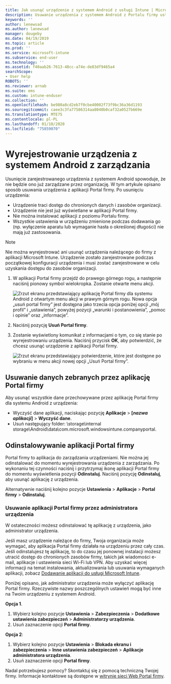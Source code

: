 ```yaml
---
title: Jak usunąć urządzenie z systemem Android z usługi Intune | Microsoft Docs
description: Usuwanie urządzenia z systemem Android z Portalu firmy usługi Intune
keywords: ''
author: lenewsad
ms.author: lanewsad
manager: dougeby
ms.date: 04/19/2019
ms.topic: article
ms.prod: ''
ms.service: microsoft-intune
ms.subservice: end-user
ms.technology: ''
ms.assetid: f40aab26-7613-48cc-a74e-de83df9465a4
searchScope:
- User help
ROBOTS: ''
ms.reviewer: arnab
ms.suite: ems
ms.custom: intune-enduser
ms.collection: ''
ms.openlocfilehash: be980a8cd2eb7f0cbe40002f73f9bc36a36d1193
ms.sourcegitcommit: caee3c3fa77586314aa8040b0caf32a0527b669e
ms.translationtype: MTE75
ms.contentlocale: pl-PL
ms.lasthandoff: 01/10/2020
ms.locfileid: "75859070"
---
```

# <a name="unenroll-your-android-device-from-management"></a>Wyrejestrowanie urządzenia z systemem Android z zarządzania  

Usunięcie zarejestrowanego urządzenia z systemem Android spowoduje, że nie będzie ono już zarządzane przez organizację. W tym artykule opisano sposób usuwania urządzenia z aplikacji Portal firmy. Po usunięciu urządzenia:  

* Urządzenie traci dostęp do chronionych danych i zasobów organizacji.
* Urządzenie nie jest już wyświetlane w aplikacji Portal firmy.
* Nie można instalować aplikacji z poziomu Portalu firmy.
* Wszystkie ustawienia w urządzeniu zmienione podczas dodawania go (np. wyłączenie aparatu lub wymaganie hasła o określonej długości) nie mają już zastosowania.  

> [!NOTE]
> Nie można wyrejestrować ani usunąć urządzenia należącego do firmy z aplikacji Microsoft Intune. Urządzenie zostało zarejestrowane podczas początkowej konfiguracji urządzenia i musi zostać zarejestrowane w celu uzyskania dostępu do zasobów organizacji.  

1. W aplikacji Portal firmy przejdź do prawego górnego rogu, a następnie naciśnij pionowy symbol wielokropka. Zostanie otwarte menu akcji.

   ![Zrzut ekranu przedstawiający aplikację Portal firmy dla systemu Android z otwartym menu akcji w prawym górnym rogu. Nowa opcja „usuń portal firmy” jest dostępna jako trzecia opcja poniżej opcji „mój profil” i „ustawienia”, powyżej pozycji „warunki i postanowienia”, „pomoc i opinie” oraz „informacje”.](./media/android_remove_cp_menu_action_after_1705.png)

2. Naciśnij pozycję **Usuń Portal firmy**.  

3. Zostanie wyświetlony komunikat z informacjami o tym, co się stanie po wyrejestrowaniu urządzenia. Naciśnij przycisk **OK**, aby potwierdzić, że chcesz usunąć urządzenie z aplikacji Portal firmy.

   ![Zrzut ekranu przedstawiający potwierdzenie, które jest dostępne po wybraniu w menu akcji nowej opcji „Usuń Portal firmy”.](./media/android_remove_cp_menu_confirmation_after_1705.png)

## <a name="remove-data-collected-by-the-company-portal-app"></a>Usuwanie danych zebranych przez aplikację Portal firmy  

Aby usunąć wszystkie dane przechowywane przez aplikację Portal firmy dla systemu Android z urządzenia:

- Wyczyść dane aplikacji, naciskając pozycję **Aplikacje** > **[*nazwa aplikacji*]**  > **Wyczyść dane**.
- Usuń następujący folder: \storage\internal storage\Android\data\com.microsoft.windowsintune.companyportal.

## <a name="uninstall-the-company-portal-app"></a>Odinstalowywanie aplikacji Portal firmy

Portal firmy to aplikacja do zarządzania urządzeniami. Nie można jej odinstalować do momentu wyrejestrowania urządzenia z zarządzania. Po wykonaniu tej czynności naciśnij i przytrzymaj ikonę aplikacji Portal firmy do momentu wyświetlenia pozycji **Odinstaluj**. Naciśnij pozycję **Odinstaluj**, aby usunąć aplikację z urządzenia.  

Alternatywnie naciśnij kolejno pozycje **Ustawienia** > **Aplikacje** > **Portal firmy** > **Odinstaluj**.  

### <a name="remove-the-company-portal-app-as-a-device-administrator"></a>Usuwanie aplikacji Portal firmy przez administratora urządzenia

W ostateczności możesz odinstalować tę aplikację z urządzenia, jako administrator urządzenia.  

Jeśli masz urządzenie należące do firmy, Twoja organizacja może wymagać, aby aplikacja Portal firmy działała na urządzeniu przez cały czas. Jeśli odinstalujesz tę aplikację, to do czasu jej ponownej instalacji możesz utracić dostęp do chronionych zasobów firmy, takich jak wiadomości e-mail, aplikacje i ustawienia sieci Wi-Fi lub VPN. Aby uzyskać więcej informacji na temat instalowania, aktualizowania lub usuwania wymaganych aplikacji, zobacz [Dodawanie aplikacji do usługi Microsoft Intune](/intune/apps/apps-add#apps-that-are-added-automatically-by-intune).

Poniżej opisano, jak administrator urządzenia może wyłączyć aplikację Portal firmy. Rzeczywiste nazwy poszczególnych ustawień mogą być inne na Twoim urządzeniu z systemem Android.  

**Opcja 1**.  

1. Wybierz kolejno pozycje **Ustawienia** > **Zabezpieczenia** > **Dodatkowe ustawienia zabezpieczeń** > **Administratorzy urządzenia**.  
2. Usuń zaznaczenie opcji **Portal firmy**.  

**Opcja 2**:

1. Wybierz kolejno pozycje **Ustawienia** > **Blokada ekranu i zabezpieczenia** > **Inne ustawienia zabezpieczeń** > **Aplikacje administratora urządzenia**.
2. Usuń zaznaczenie opcji **Portal firmy**.

Nadal potrzebujesz pomocy? Skontaktuj się z pomocą techniczną Twojej firmy. Informacje kontaktowe są dostępne w [witrynie sieci Web Portal firmy](https://go.microsoft.com/fwlink/?linkid=2010980).

